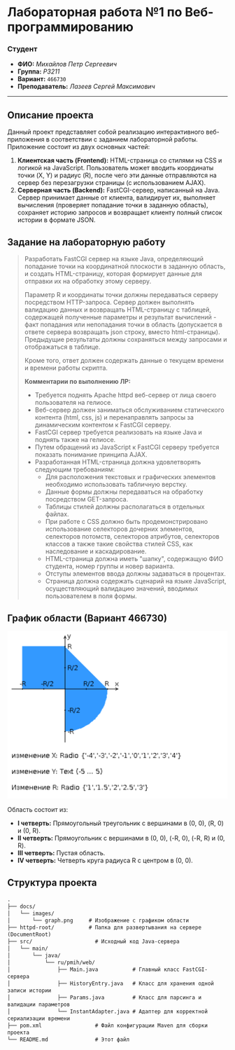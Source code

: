 # Лабораторная работа №1 по Веб-программированию

### Студент

*   **ФИО:** *Михайлов Петр Сергеевич*
*   **Группа:** *P3211*
*   **Вариант:** `466730`
*   **Преподаватель:** *Лазеев Сергей Максимович*

---

## Описание проекта

Данный проект представляет собой реализацию интерактивного веб-приложения в соответствии с заданием лабораторной работы. Приложение состоит из двух основных частей:

1.  **Клиентская часть (Frontend):** HTML-страница со стилями на CSS и логикой на JavaScript. Пользователь может вводить координаты точки (X, Y) и радиус (R), после чего эти данные отправляются на сервер без перезагрузки страницы (с использованием AJAX).
2.  **Серверная часть (Backend):** FastCGI-сервер, написанный на Java. Сервер принимает данные от клиента, валидирует их, выполняет вычисления (проверяет попадание точки в заданную область), сохраняет историю запросов и возвращает клиенту полный список истории в формате JSON.

## Задание на лабораторную работу

> Разработать FastCGI сервер на языке Java, определяющий попадание точки на координатной плоскости в заданную область, и создать HTML-страницу, которая формирует данные для отправки их на обработку этому серверу.
>
> Параметр R и координаты точки должны передаваться серверу посредством HTTP-запроса. Сервер должен выполнять валидацию данных и возвращать HTML-страницу с таблицей, содержащей полученные параметры и результат вычислений - факт попадания или непопадания точки в область (допускается в ответе сервера возвращать json строку, вместо html-страницы). Предыдущие результаты должны сохраняться между запросами и отображаться в таблице.
>
> Кроме того, ответ должен содержать данные о текущем времени и времени работы скрипта.
>
> **Комментарии по выполнению ЛР:**
> *   Требуется поднять Apache httpd веб-сервер от лица своего пользователя на гелиосе.
> *   Веб-сервер должен заниматься обслуживанием статического контента (html, css, js) и перенаправлять запросы за динамическим контентом к FastCGI серверу.
> *   FastCGI сервер требуется реализовать на языке Java и поднять также на гелиосе.
> *   Путем обращений из JavaScript к FastCGI серверу требуется показать понимание принципа AJAX.
> *   Разработанная HTML-страница должна удовлетворять следующим требованиям:
>     *   Для расположения текстовых и графических элементов необходимо использовать табличную верстку.
>     *   Данные формы должны передаваться на обработку посредством GET-запроса.
>     *   Таблицы стилей должны располагаться в отдельных файлах.
>     *   При работе с CSS должно быть продемонстрировано использование селекторов дочерних элементов, селекторов потомств, селекторов атрибутов, селекторов классов а также такие свойства стилей CSS, как наследование и каскадирование.
>     *   HTML-страница должна иметь "шапку", содержащую ФИО студента, номер группы и новер варианта.
>     *   Отступы элементов ввода должны задаваться в процентах.
>     *   Страница должна содержать сценарий на языке JavaScript, осуществляющий валидацию значений, вводимых пользователем в поля формы.

## График области (Вариант 466730)

![График области](docs/images/graph.png)

Область состоит из:
*   **I четверть:** Прямоугольный треугольник с вершинами в (0, 0), (R, 0) и (0, R).
*   **II четверть:** Прямоугольник с вершинами в (0, 0), (-R, 0), (-R, R) и (0, R).
*   **III четверть:** Пустая область.
*   **IV четверть:** Четверть круга радиуса R с центром в (0, 0).

## Структура проекта

```
.
├── docs/
│   └── images/
│       └── graph.png     # Изображение с графиком области
├── httpd-root/           # Папка для развертывания на сервере (DocumentRoot)
├── src/                    # Исходный код Java-сервера
│   └── main/
│       └── java/
│           └── ru/pmih/web/
│               ├── Main.java           # Главный класс FastCGI-сервера
│               ├── HistoryEntry.java   # Класс для хранения одной записи истории
│               ├── Params.java         # Класс для парсинга и валидации параметров
│               └── InstantAdapter.java # Адаптер для корректной сериализации времени
├── pom.xml                 # Файл конфигурации Maven для сборки проекта
└── README.md               # Этот файл
```
